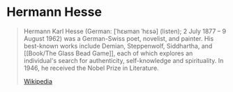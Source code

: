 # Hermann Hesse

> Hermann Karl Hesse (German: [ˈhɛʁman ˈhɛsə] (listen); 2 July 1877 – 9 August 1962) was a German-Swiss poet, novelist, and painter. His best-known works include Demian, Steppenwolf, Siddhartha, and [[Book/The Glass Bead Game]], each of which explores an individual's search for authenticity, self-knowledge and spirituality. In 1946, he received the Nobel Prize in Literature.
>
> [Wikipedia](https://en.wikipedia.org/wiki/Hermann%20Hesse)